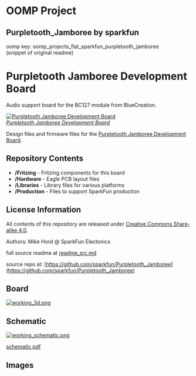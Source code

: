 # OOMP Project  
## Purpletooth_Jamboree  by sparkfun  
  
oomp key: oomp_projects_flat_sparkfun_purpletooth_jamboree  
(snippet of original readme)  
  
Purpletooth Jamboree Development Board  
==================  
  
Audio support board for the BC127 module from BlueCreation.  
  
[![Purpletooth Jamboree Development Board](https://dlnmh9ip6v2uc.cloudfront.net/images/products/1/1/9/2/4/11924-01_medium.jpg)    
*Purpletooth Jamboree Development Board*](https://www.sparkfun.com/products/11924)  
  
Design files and firmware files for the [Purpletooth Jamboree Development Board](https://www.sparkfun.com/products/11924).  
  
Repository Contents  
-------------------  
  
* **/Fritzing** - Fritzing components for this board  
* **/Hardware** - Eagle PCB layout files  
* **/Libraries** - Library files for various platforms  
* **/Production** - Files to support SparkFun production  
  
License Information  
-------------------  
  
All contents of this repository are released under [Creative Commons Share-alike 4.0](http://creativecommons.org/licenses/by-sa/4.0/).  
  
Authors: Mike Hord @ SparkFun Electonics  
  
  full source readme at [readme_src.md](readme_src.md)  
  
source repo at: [https://github.com/sparkfun/Purpletooth_Jamboree](https://github.com/sparkfun/Purpletooth_Jamboree)  
## Board  
  
[![working_3d.png](working_3d_600.png)](working_3d.png)  
## Schematic  
  
[![working_schematic.png](working_schematic_600.png)](working_schematic.png)  
  
[schematic pdf](working_schematic.pdf)  
## Images  
